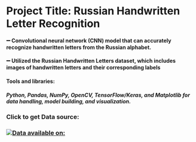 # Project Title: Russian Handwritten Letter Recognition

#### ➖ Convolutional neural network (CNN) model that can accurately recognize handwritten letters from the Russian alphabet.
#### ➖ Utilized the Russian Handwritten Letters dataset, which includes images of handwritten letters and their corresponding labels
#### Tools and libraries:
##### Python, Pandas, NumPy, OpenCV, TensorFlow/Keras, and Matplotlib for data handling, model building, and visualization.



### Click to get Data source:
### [![Data available on:](https://img.shields.io/badge/Data%20available%20on-gold?style=for-the-badge)](https://www.kaggle.com/datasets/tatianasnwrt/russian-handwritten-letters?resource=download)
